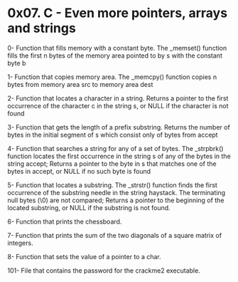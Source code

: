 # 0x07. C - Even more pointers, arrays and strings

0- Function that fills memory with a constant byte. The _memset() function fills the first n bytes of the memory area pointed to by s with the constant byte b

1- Function that copies memory area. The _memcpy() function copies n bytes from memory area src to memory area dest

2- Function that locates a character in a string. Returns a pointer to the first occurrence of the character c in the string s, or NULL if the character is not found

3- Function that gets the length of a prefix substring. Returns the number of bytes in the initial segment of s which consist only of bytes from accept

4- Function that searches a string for any of a set of bytes. The _strpbrk() function locates the first occurrence in the string s of any of the bytes in the string accept; Returns a pointer to the byte in s that matches one of the bytes in accept, or NULL if no such byte is found

5- Function that locates a substring. The _strstr() function finds the first occurrence of the substring needle in the string haystack. The terminating null bytes (\0) are not compared; Returns a pointer to the beginning of the located substring, or NULL if the substring is not found.

6- Function that prints the chessboard.

7- Function that prints the sum of the two diagonals of a square matrix of integers. 

8- Function that sets the value of a pointer to a char.

101- File that contains the password for the crackme2 executable.